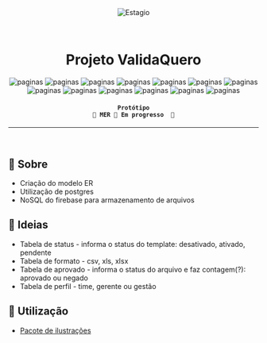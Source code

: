 <div align="center" id="top"> 
  <img src="https://firebasestorage.googleapis.com/v0/b/vxfontes.appspot.com/o/pics%20projects%2Fvalidaquero%2FvalidaQuero.png?alt=media&token=a22a195b-e266-4eb5-b30c-5db30954c5a3" alt="Estagio" />

  &#xa0;
</div>

<h1 align="center">
	Projeto ValidaQuero
</h1>

<p align="center">
  <img alt="paginas" src="https://img.shields.io/badge/tabela_de_usuario-finalizado-green">
  <img alt="paginas" src="https://img.shields.io/badge/tabela_de_perfil-finalizado-green">
  <img alt="paginas" src="https://img.shields.io/badge/tabela_de_template-finalizado-green">
  <img alt="paginas" src="https://img.shields.io/badge/tabela_de_status-finalizado-green">
  <img alt="paginas" src="https://img.shields.io/badge/tabela_de_arquivos-finalizado-green">
  <img alt="paginas" src="https://img.shields.io/badge/tabela_de_formato-finalizado-green">
  <img alt="paginas" src="https://img.shields.io/badge/tabela_de_aprovado-pendente-red">
  <img alt="paginas" src="https://img.shields.io/badge/fixando_status-finalizado-green">
  <img alt="paginas" src="https://img.shields.io/badge/fixando_perfil-finalizado-green">
  <img alt="paginas" src="https://img.shields.io/badge/fixando_formato-finalizado-green">
  <img alt="paginas" src="https://img.shields.io/badge/fixando_aprovado-pendente-red">
  <img alt="paginas" src="https://img.shields.io/badge/populando_tabelas-pendente-red">
  <img alt="paginas" src="https://img.shields.io/badge/fazer_diagrama-pendente-red">
</p>

<!-- Status -->

<h4 align="center"> 
	
	Protótipo
	🚧 MER 🚀 Em progresso  🚧
</h4> 

<hr>

<br>

## :dart: Sobre ##

- Criação do modelo ER 
- Utilização de postgres
- NoSQL do firebase para armazenamento de arquivos

## 💫 Ideias ##
- Tabela de status - informa o status do template: desativado, ativado, pendente
- Tabela de formato - csv, xls, xlsx
- Tabela de aprovado - informa o status do arquivo e faz contagem(?): aprovado ou negado
- Tabela de perfil - time, gerente ou gestão

## :rocket: Utilização ##

- [Pacote de ilustrações](https://www.drawkit.com/illustrations/product-project-managers-illustrations)
